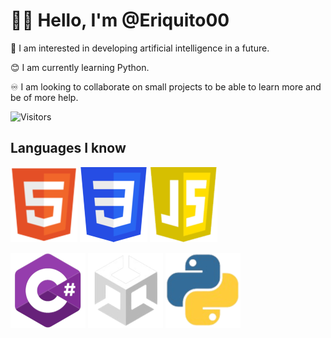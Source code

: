 # 🙋‍♂️ Hello, I'm @Eriquito00

💟 I am interested in developing artificial intelligence in a future.

😊 I am currently learning Python.

♾️ I am looking to collaborate on small projects to be able to learn more and be of more help.

![Visitors](https://api.visitorbadge.io/api/combined?path=https%3A%2F%2Fraw.githubusercontent.com%2FEriquito00%2FEriquito00%2Fmain%2Freadme.md&labelColor=%2337d67a&countColor=%23d9e3f0&style=plastic&labelStyle=upper)

## Languages I know
![HTML CSS JAVASCRIPT](https://raw.githubusercontent.com/Eriquito00/Eriquito00/main/img/html.png)
![HTML CSS JAVASCRIPT](https://raw.githubusercontent.com/Eriquito00/Eriquito00/main/img/css.png)
![HTML CSS JAVASCRIPT](https://raw.githubusercontent.com/Eriquito00/Eriquito00/main/img/js.png)

![C-SHARP](https://raw.githubusercontent.com/Eriquito00/Eriquito00/main/img/c-sharp.png)
![UNITY](https://raw.githubusercontent.com/Eriquito00/Eriquito00/main/img/unity.png)
![PYTHON](https://raw.githubusercontent.com/Eriquito00/Eriquito00/main/img/python.png)
